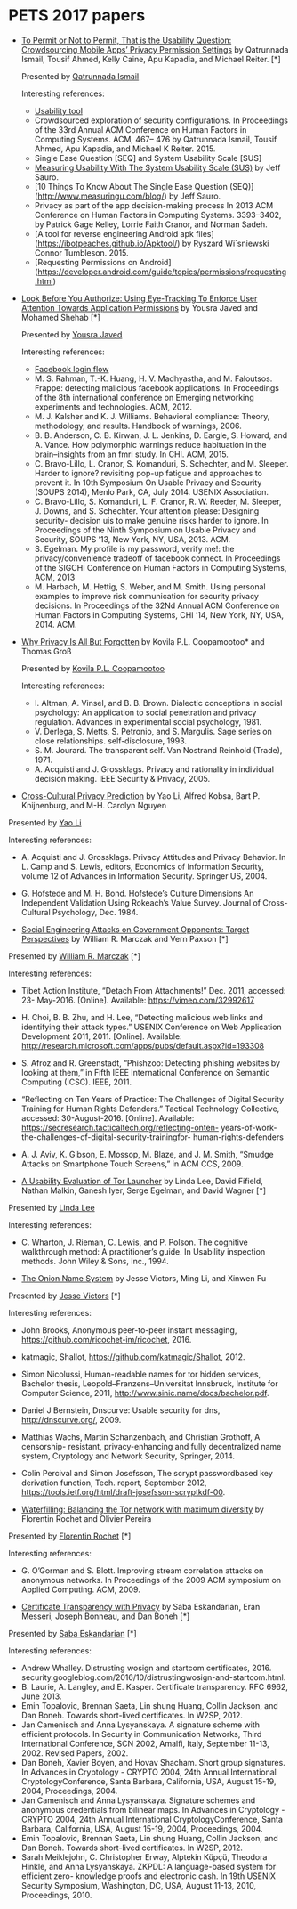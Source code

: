 # PETS 2017 papers

* [To Permit or Not to Permit, That is the Usability Question:
Crowdsourcing Mobile Apps’ Privacy Permission Settings](https://petsymposium.org/2017/papers/issue4/paper31-2017-4-source.pdf) by Qatrunnada Ismail, Tousif Ahmed, Kelly Caine, Apu Kapadia, and Michael Reiter. [*]

  Presented by [Qatrunnada Ismail](http://private.soic.indiana.edu/people_old/qatrunnada-ismail/)

  Interesting references:

  * [Usability tool](http://www.privacygrade.org/)
  * Crowdsourced exploration of security configurations. In Proceedings of the
    33rd Annual ACM Conference on Human Factors in Computing Systems. ACM, 467–
    476 by Qatrunnada Ismail, Tousif Ahmed, Apu Kapadia, and Michael K
    Reiter. 2015.
  * Single Ease Question [SEQ] and System Usability Scale [SUS]
  * [Measuring Usability With The System Usability Scale (SUS)](
    https:/www.measuringu.com/sus.php) by Jeff Sauro.
  * [10 Things To Know About The Single Ease Question (SEQ)]
    (http://www.measuringu.com/blog/) by Jeff Sauro.
  * Privacy as part of the app decision-making process In 2013 ACM Conference on
    Human Factors in Computing Systems. 3393–3402, by  Patrick Gage Kelley,
    Lorrie Faith Cranor, and Norman Sadeh.
  * [A tool for reverse engineering Android apk files]
    (https://ibotpeaches.github.io/Apktool/) by Ryszard Wi´sniewski Connor
    Tumbleson. 2015.
  * [Requesting Permissions on Android]
    (https://developer.android.com/guide/topics/permissions/requesting.html)

* [Look Before You Authorize: Using Eye-Tracking To Enforce User Attention
  Towards Application Permissions](https://petsymposium.org/2017/papers/issue2/paper08-2017-2-source.pdf) by Yousra Javed and Mohamed Shehab [*]

    Presented by [Yousra Javed](https://scholar.google.com/citations?user=hoxGszUAAAAJ&hl=en)

    Interesting references:

    * [Facebook login flow](http://www.cmcm.com/blog/2014-08-07/348.html)
    * M. S. Rahman, T.-K. Huang, H. V. Madhyastha, and M. Faloutsos. Frappe:
      detecting malicious facebook applications. In Proceedings of the 8th
      international conference on Emerging networking experiments and
      technologies. ACM, 2012.
    * M. J. Kalsher and K. J. Williams. Behavioral compliance: Theory,
      methodology, and results. Handbook of warnings, 2006.
    * B. B. Anderson, C. B. Kirwan, J. L. Jenkins, D. Eargle, S. Howard, and A.
      Vance. How polymorphic warnings reduce habituation in the brain–insights
      from an fmri study. In CHI. ACM, 2015.
    * C. Bravo-Lillo, L. Cranor, S. Komanduri, S. Schechter, and M. Sleeper.
      Harder to ignore? revisiting pop-up fatigue and approaches to prevent it.
      In 10th Symposium On Usable Privacy and Security (SOUPS 2014), Menlo Park,
      CA, July 2014. USENIX Association.    * C. Bravo-Lillo, S. Komanduri, L. F. Cranor, R. W. Reeder, M. Sleeper, J.
      Downs, and S. Schechter. Your attention please: Designing security-
      decision uis to make genuine risks harder to ignore. In Proceedings of the
      Ninth Symposium on Usable Privacy and Security, SOUPS ’13, New York, NY,
      USA, 2013. ACM.
    * S. Egelman. My profile is my password, verify me!: the privacy/convenience
      tradeoff of facebook connect. In Proceedings of the SIGCHI Conference on
      Human Factors in Computing Systems, ACM, 2013
    * M. Harbach, M. Hettig, S. Weber, and M. Smith. Using personal examples to
      improve risk communication for security privacy decisions. In Proceedings
      of the 32Nd Annual ACM Conference on Human Factors in Computing
      Systems, CHI ’14, New York, NY, USA, 2014. ACM.

* [Why Privacy Is All But Forgotten](https://petsymposium.org/2017/papers/issue4/paper21-2017-4-source.pdf) by Kovila P.L. Coopamootoo* and Thomas Groß

    Presented by [Kovila P.L. Coopamootoo](https://scholar.google.com/citations?user=yg0HAJoAAAAJ&hl=en)

    Interesting references:

    * I. Altman, A. Vinsel, and B. B. Brown. Dialectic conceptions in social
      psychology: An application to social penetration and privacy regulation.
      Advances in experimental social psychology, 1981.
    * V. Derlega, S. Metts, S. Petronio, and S. Margulis. Sage series on close
      relationships. self-disclosure, 1993.
    * S. M. Jourard. The transparent self. Van Nostrand Reinhold (Trade), 1971.
    * A. Acquisti and J. Grossklags. Privacy and rationality in individual
      decision making. IEEE Security & Privacy, 2005.

* [Cross-Cultural Privacy Prediction](https://petsymposium.org/2017/papers/issue2/paper28-2017-2-source.pdf) by Yao Li, Alfred Kobsa, Bart P. Knijnenburg, and M-H. Carolyn Nguyen

Presented by [Yao Li](https://www.researchgate.net/profile/Yao_Li12)

   Interesting references:

   * A. Acquisti and J. Grossklags. Privacy Attitudes and Privacy Behavior. In
     L. Camp and S. Lewis, editors, Economics of Information Security, volume 12
     of Advances in Information Security. Springer US, 2004.
   * G. Hofstede and M. H. Bond. Hofstede’s Culture Dimensions An Independent
     Validation Using Rokeach’s Value Survey. Journal of Cross-Cultural
     Psychology, Dec. 1984.

* [Social Engineering Attacks on Government Opponents: Target Perspectives](https://petsymposium.org/2017/papers/issue2/paper51-2017-2-source.pdf) by
  William R. Marczak and Vern Paxson [*]

Presented by [William R. Marczak](https://people.eecs.berkeley.edu/~wrm/) [*]

   Interesting references:

   * Tibet Action Institute, “Detach From Attachments!” Dec. 2011, accessed: 23-
     May-2016. [Online]. Available: https://vimeo.com/32992617
   * H. Choi, B. B. Zhu, and H. Lee, “Detecting malicious web links and
     identifying their attack types.” USENIX Conference on Web Application
     Development 2011, 2011. [Online].
     Available: http://research.microsoft.com/apps/pubs/default.aspx?id=193308   * S. Afroz and R. Greenstadt, “Phishzoo: Detecting phishing websites by
     looking at them,” in Fifth IEEE International Conference on Semantic
     Computing (ICSC). IEEE, 2011.
   * “Reflecting on Ten Years of Practice: The Challenges of Digital Security
     Training for Human Rights Defenders.” Tactical Technology Collective,
     accessed: 30-August-2016. [Online].
     Available: https://secresearch.tacticaltech.org/reflecting-onten-years-of-work-the-challenges-of-digital-security-trainingfor-human-rights-defenders
   * A. J. Aviv, K. Gibson, E. Mossop, M. Blaze, and J. M. Smith, “Smudge
     Attacks on Smartphone Touch Screens,” in ACM CCS, 2009.

* [A Usability Evaluation of Tor Launcher](https://petsymposium.org/2017/papers/issue3/paper2-2017-3-source.pdf) by Linda Lee, David Fifield, Nathan Malkin,
Ganesh Iyer, Serge Egelman, and David Wagner [*]

Presented by [Linda Lee](https://www.linkedin.com/in/lindanaeunlee/)

   Interesting references:

   * C. Wharton, J. Rieman, C. Lewis, and P. Polson. The cognitive walkthrough
     method: A practitioner’s guide. In Usability inspection methods. John Wiley
     & Sons, Inc., 1994.

* [The Onion Name System](https://petsymposium.org/2017/papers/issue1/paper05-2017-1-source.pdf) by Jesse Victors, Ming Li, and Xinwen Fu

Presented by [Jesse Victors](https://www.jessevictors.com/) [*]

   Interesting references:

   * John Brooks, Anonymous peer-to-peer instant messaging,
     https://github.com/ricochet-im/ricochet, 2016.
   * katmagic, Shallot, https://github.com/katmagic/Shallot, 2012.
   * Simon Nicolussi, Human-readable names for tor hidden services, Bachelor
     thesis, Leopold–Franzens–Universitat Innsbruck, Institute for Computer
     Science, 2011, http://www.sinic.name/docs/bachelor.pdf.
   * Daniel J Bernstein, Dnscurve: Usable security for dns,
     http://dnscurve.org/, 2009.
   * Matthias Wachs, Martin Schanzenbach, and Christian Grothoff, A censorship-
     resistant, privacy-enhancing and fully decentralized name system,
     Cryptology and Network Security, Springer, 2014.
   * Colin Percival and Simon Josefsson, The scrypt passwordbased key derivation
     function, Tech. report, September 2012,
     https://tools.ietf.org/html/draft-josefsson-scryptkdf-00.

* [Waterfilling: Balancing the Tor network with maximum diversity](https://petsymposium.org/2017/papers/issue1/paper05-2017-1-source.pdf) by Florentin Rochet and Olivier Pereira

Presented by [Florentin Rochet](https://www.jessevictors.com/) [*]

   Interesting references:

   * G. O’Gorman and S. Blott. Improving stream correlation attacks on anonymous
     networks. In Proceedings of the 2009 ACM symposium on Applied Computing.
     ACM, 2009.

* [Certificate Transparency with Privacy](https://petsymposium.org/2017/papers/issue4/paper69-2017-4-source.pdf) by Saba Eskandarian, Eran Messeri, Joseph Bonneau, and Dan Boneh [*]

Presented by [Saba Eskandarian](https://github.com/SabaEskandarian) [*]

   Interesting references:

   * Andrew Whalley. Distrusting wosign and startcom certificates, 2016.
     security.googleblog.com/2016/10/distrustingwosign-and-startcom.html.
   * B. Laurie, A. Langley, and E. Kasper. Certificate transparency.
     RFC 6962, June 2013.
   * Emin Topalovic, Brennan Saeta, Lin shung Huang, Collin Jackson, and Dan
     Boneh. Towards short-lived certificates. In W2SP, 2012.
   * Jan Camenisch and Anna Lysyanskaya. A signature scheme with efficient
     protocols. In Security in Communication Networks, Third International
     Conference, SCN 2002, Amalfi, Italy, September 11-13, 2002. Revised Papers,
     2002.
   * Dan Boneh, Xavier Boyen, and Hovav Shacham. Short group signatures. In
     Advances in Cryptology - CRYPTO 2004, 24th Annual International
     CryptologyConference, Santa Barbara, California, USA, August 15-19, 2004,
     Proceedings, 2004.
   * Jan Camenisch and Anna Lysyanskaya. Signature schemes and anonymous
     credentials from bilinear maps. In Advances in Cryptology - CRYPTO 2004,
     24th Annual International CryptologyConference, Santa Barbara, California,
     USA, August 15-19, 2004, Proceedings, 2004.
   * Emin Topalovic, Brennan Saeta, Lin shung Huang, Collin Jackson, and Dan
     Boneh. Towards short-lived certificates. In W2SP, 2012.
   * Sarah Meiklejohn, C. Christopher Erway, Alptekin Küpçü, Theodora Hinkle,
     and Anna Lysyanskaya. ZKPDL: A language-based system for efficient zero-
     knowledge proofs and electronic cash. In 19th USENIX Security Symposium,
     Washington, DC, USA, August 11-13, 2010, Proceedings, 2010.